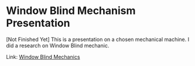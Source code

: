 # Window Blind Mechanism Presentation
[Not Finished Yet]
This is a presentation on a chosen mechanical machine. I did a research on Window Blind mechanic. 

Link: [Window Blind Mechanics](https://www.canva.com/design/DAFaRjAQe84/SDkBNprTDBPqj0a9iAEMvg/edit?utm_content=DAFaRjAQe84&utm_campaign=designshare&utm_medium=link2&utm_source=sharebutton)     
